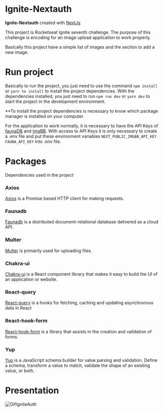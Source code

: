 # Ignite-Nextauth
**Ignite-Nextauth** created with <a href='https://nextjs.org/' target="_blank">NextJs</a>

This project is Rocketseat Ignite seventh challenge. The purpose of this challenge is encoding for an image upload application to work properly.

Basically this project have a simple list of images and the section to add a new image.

# Run project

Basically to run the project, you just need to use the command `npm install` or `yarn to install` to install the project dependencies.
With the dependencies installed, you just need to run `npm run dev` or `yarn dev` to start the project in the development environment.

**To install the project dependencies is necessary to know which package manager is installed on your computer.

For the application to work normally, it is necessary to have the API Keys of [faunaDB](https://fauna.com/) and [ImgBB](https://imgbb.com/). With access to API Keys it is only necessary to create a .env file and put these environment variables `NEXT_PUBLIC_IMGBB_API_KEY` `FAUNA_API_KEY` into .env file.

# Packages
Dependencies used in the _project_

### Axios
[Axios](https://www.npmjs.com/package/axios) is a Promise based HTTP client for making requests.

### Faunadb
[Faunadb](https://fauna.com/) is a distributed document-relational database delivered as a cloud API.

### Multer
[Multer](https://www.npmjs.com/package/multer) is primarily used for uploading files.

### Chakra-ui
[Chakra-ui](https://chakra-ui.com/) is a React component library that makes it easy to build the UI of an application or website.

### React-query
[React-query](https://www.npmjs.com/package/react-query) is a hooks for fetching, caching and updating asynchronous data in React

### React-hook-form
[React-hook-form](https://www.npmjs.com/package/react-hook-form) is a library that assists in the creation and validation of forms.

### Yup
[Yup](https://www.npmjs.com/package/yup) is a JavaScript schema builder for value parsing and validation. Define a schema, transform a value to match, validate the shape of an existing value, or both.

# Presentation

![GifIgniteAuth](https://user-images.githubusercontent.com/80539719/188337597-7fdfcf5c-1094-4aee-a2b4-7c8d03294cdf.gif)

